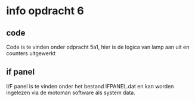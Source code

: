 # info opdracht 6
## code
Code is te vinden onder odpracht 5a1, hier is de logica van lamp aan uit en counters uitgewerkt

## if panel
I/F panel is te vinden onder het bestand IFPANEL.dat en kan worden ingelezen via de motoman software als system data.